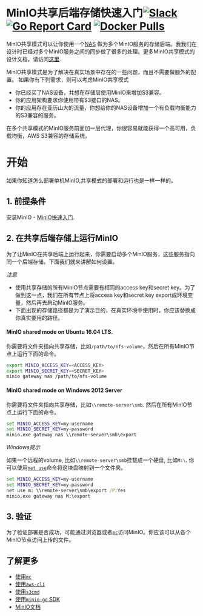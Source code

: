 # MinIO共享后端存储快速入门[![Slack](https://slack.min.io/slack?type=svg)](https://slack.min.io) [![Go Report Card](https://goreportcard.com/badge/minio/minio)](https://goreportcard.com/report/minio/minio) [![Docker Pulls](https://img.shields.io/docker/pulls/minio/minio.svg?maxAge=604800)](https://hub.docker.com/r/minio/minio/)

MinIO共享模式可以让你使用一个[NAS](https://en.wikipedia.org/wiki/Network-attached_storage) 做为多个MinIO服务的存储后端。我我们在设计时已经对多个MinIO服务之间的同步做了很多的处理。更多MinIO共享模式的设计文档，请访问[这里](https://github.com/minio/minio/blob/master/docs/shared-backend/DESIGN.md).

MinIO共享模式是为了解决在真实场景中存在的一些问题，而且不需要做额外的配置。
如果你有下列需求，则可以考虑MinIO共享模式

- 你已经买了NAS设备，并想在存储层使用MinIO来增加S3兼容。
- 你的应用架构要求你使用带有S3接口的NAS。
- 你的应用存在亚历山大的流量，你想给你的NAS设备增加一个有负载均衡能力的S3兼容的服务。 

在多个共享模式的MinIO服务前面加一层代理，你很容易就能获得一个高可用，负载均衡，AWS S3兼容的存储系统。

# 开始

如果你知道怎么部署单机MinIO,共享模式的部署和运行也是一样一样的。

## 1. 前提条件

安装MinIO - [MinIO快速入门](https://docs.min.io/cn/).

## 2. 在共享后端存储上运行MinIO

为了让MinIO在共享后端上运行起来，你需要启动多个MinIO服务，这些服务指向同一个后端存储。下面我们就来讲解如何设置。

*注意*

- 使用共享存储的所有MinIO节点需要有相同的access key和secret key。为了做到这一点，我们在所有节点上将access key和secret key export成环境变量，然后再去启动MinIO服务。
- 下面出现的存储路径都是为了演示目的，在真实环境中使用时，你应该替换成你真实要用的路径。

#### MinIO shared mode on Ubuntu 16.04 LTS. 

你需要将文件夹指向共享存储，比如`/path/to/nfs-volume`，然后在所有MinIO节点上运行下面的命令。

```sh
export MINIO_ACCESS_KEY=<ACCESS_KEY>
export MINIO_SECRET_KEY=<SECRET_KEY>
minio gateway nas /path/to/nfs-volume
```

#### MinIO shared mode on Windows 2012 Server

你需要将文件夹指向共享存储，比如`\\remote-server\smb`. 然后在所有MinIO节点上运行下面的命令。

```cmd
set MINIO_ACCESS_KEY=my-username
set MINIO_SECRET_KEY=my-password
minio.exe gateway nas \\remote-server\smb\export
```

*Windows提示*

如果一个远程的volume, 比如`\\remote-server\smb`挂载成一个硬盘, 比如`M:\`. 你可以使用[`net use`](https://technet.microsoft.com/en-us/library/bb490717.aspx)命令将这块盘映射到一个文件夹。

```cmd
set MINIO_ACCESS_KEY=my-username
set MINIO_SECRET_KEY=my-password
net use m: \\remote-server\smb\export /P:Yes
minio.exe gateway nas M:\export
```

## 3. 验证

为了验证部署是否成功，可能通过浏览器或者[`mc`](https://docs.min.io/cn/minio-client-quickstart-guide)访问MinIO。你应该可以从各个MinIO节点访问上传的文件。

## 了解更多
- [使用`mc`](https://docs.min.io/cn/minio-client-quickstart-guide)
- [使用`aws-cli`](https://docs.min.io/cn/aws-cli-with-minio)
- [使用`s3cmd`](https://docs.min.io/cn/s3cmd-with-minio)
- [使用`minio-go` SDK](https://docs.min.io/cn/golang-client-quickstart-guide)
- [MinIO文档](https://docs.min.io)
